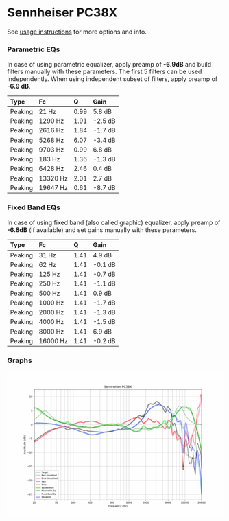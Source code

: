 # Sennheiser PC38X
See [usage instructions](https://github.com/jaakkopasanen/AutoEq#usage) for more options and info.

### Parametric EQs
In case of using parametric equalizer, apply preamp of **-6.9dB** and build filters manually
with these parameters. The first 5 filters can be used independently.
When using independent subset of filters, apply preamp of **-6.9 dB**.

| Type    | Fc       |    Q | Gain    |
|:--------|:---------|:-----|:--------|
| Peaking | 21 Hz    | 0.99 | 5.8 dB  |
| Peaking | 1290 Hz  | 1.91 | -2.5 dB |
| Peaking | 2616 Hz  | 1.84 | -1.7 dB |
| Peaking | 5268 Hz  | 6.07 | -3.4 dB |
| Peaking | 9703 Hz  | 0.99 | 6.8 dB  |
| Peaking | 183 Hz   | 1.36 | -1.3 dB |
| Peaking | 6428 Hz  | 2.46 | 0.4 dB  |
| Peaking | 13320 Hz | 2.01 | 2.7 dB  |
| Peaking | 19647 Hz | 0.61 | -8.7 dB |

### Fixed Band EQs
In case of using fixed band (also called graphic) equalizer, apply preamp of **-6.8dB**
(if available) and set gains manually with these parameters.

| Type    | Fc       |    Q | Gain    |
|:--------|:---------|:-----|:--------|
| Peaking | 31 Hz    | 1.41 | 4.9 dB  |
| Peaking | 62 Hz    | 1.41 | -0.1 dB |
| Peaking | 125 Hz   | 1.41 | -0.7 dB |
| Peaking | 250 Hz   | 1.41 | -1.1 dB |
| Peaking | 500 Hz   | 1.41 | 0.9 dB  |
| Peaking | 1000 Hz  | 1.41 | -1.7 dB |
| Peaking | 2000 Hz  | 1.41 | -1.3 dB |
| Peaking | 4000 Hz  | 1.41 | -1.5 dB |
| Peaking | 8000 Hz  | 1.41 | 6.9 dB  |
| Peaking | 16000 Hz | 1.41 | -0.2 dB |

### Graphs
![](./Sennheiser%20PC38X.png)